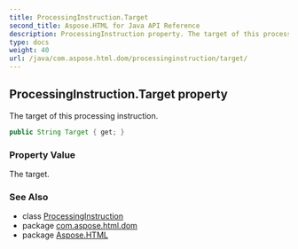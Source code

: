 ```yaml
---
title: ProcessingInstruction.Target
second_title: Aspose.HTML for Java API Reference
description: ProcessingInstruction property. The target of this processing instruction
type: docs
weight: 40
url: /java/com.aspose.html.dom/processinginstruction/target/
---
```

## ProcessingInstruction.Target property

The target of this processing instruction.

```java
public String Target { get; }
```

### Property Value

The target.

### See Also

* class [ProcessingInstruction](../)
* package [com.aspose.html.dom](../../processinginstruction/)
* package [Aspose.HTML](../../../)
